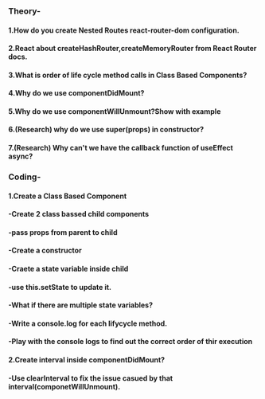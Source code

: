 ### Theory-  
#### 1.How do you create Nested Routes react-router-dom configuration.
#### 2.React about createHashRouter,createMemoryRouter from React Router docs.
#### 3.What is order of life cycle method calls in Class Based Components? 
#### 4.Why do we use componentDidMount? 
#### 5.Why do we use componentWillUnmount?Show with example
#### 6.(Research) why do we use super(props) in constructor?
#### 7.(Research) Why can't we have the callback function of useEffect async? 

### Coding- 
#### 1.Create a Class Based Component 
####  -Create 2 class bassed child components
####  -pass props from parent to child 
####  -Create a constructor 
####  -Craete a state variable inside child 
####   -use this.setState to update it. 
####   -What if there are multiple state variables? 
####   -Write a console.log for each lifycycle method. 
####   -Play with the console logs to find out the correct order of thir execution 
#### 2.Create interval inside componentDidMount? 
####   -Use clearInterval to fix the issue casued by that interval(componetWillUnmount).

